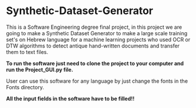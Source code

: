 # Synthetic-Dataset-Generator
This is a Software Engineering degree final project, in this project we are going to make a Synthetic Dataset Generator to make a large scale training set's on Hebrew language for a machine learning projects who used OCR or DTW algorithms to detect antique hand-written documents and transfer them to text files.

**To run the software just need to clone the project to your computer and run the Project_GUI.py file.**

User can use this software for any language by just change the fonts in the Fonts directory.

**All the input fields in the software have to be filled!!**
